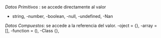 *Datos Primitivos* : se accede directamente al valor
- string,
-number,
-boolean,
-null,
-undefined,
-Nan

*Datos Compuestos*: se accede a la referencia del valor.
-oject = {},
-array = [],
-function = (),
-Class {},

